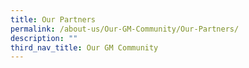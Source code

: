 ```yaml
---
title: Our Partners
permalink: /about-us/Our-GM-Community/Our-Partners/
description: ""
third_nav_title: Our GM Community
---
```

